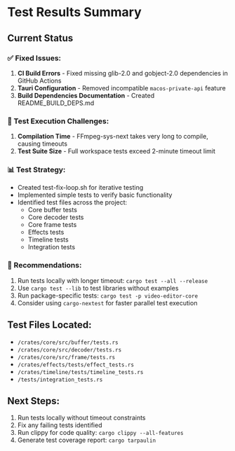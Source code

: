 # Test Results Summary

## Current Status

### ✅ Fixed Issues:
1. **CI Build Errors** - Fixed missing glib-2.0 and gobject-2.0 dependencies in GitHub Actions
2. **Tauri Configuration** - Removed incompatible `macos-private-api` feature
3. **Build Dependencies Documentation** - Created README_BUILD_DEPS.md

### 🔄 Test Execution Challenges:
1. **Compilation Time** - FFmpeg-sys-next takes very long to compile, causing timeouts
2. **Test Suite Size** - Full workspace tests exceed 2-minute timeout limit

### 📊 Test Strategy:
- Created test-fix-loop.sh for iterative testing
- Implemented simple tests to verify basic functionality
- Identified test files across the project:
  - Core buffer tests
  - Core decoder tests  
  - Core frame tests
  - Effects tests
  - Timeline tests
  - Integration tests

### 🎯 Recommendations:
1. Run tests locally with longer timeout: `cargo test --all --release`
2. Use `cargo test --lib` to test libraries without examples
3. Run package-specific tests: `cargo test -p video-editor-core`
4. Consider using `cargo-nextest` for faster parallel test execution

## Test Files Located:
- `/crates/core/src/buffer/tests.rs`
- `/crates/core/src/decoder/tests.rs`
- `/crates/core/src/frame/tests.rs`
- `/crates/effects/tests/effect_tests.rs`
- `/crates/timeline/tests/timeline_tests.rs`
- `/tests/integration_tests.rs`

## Next Steps:
1. Run tests locally without timeout constraints
2. Fix any failing tests identified
3. Run clippy for code quality: `cargo clippy --all-features`
4. Generate test coverage report: `cargo tarpaulin`